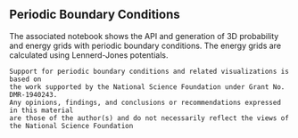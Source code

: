 ## Periodic Boundary Conditions


The associated notebook shows the API and generation of 3D  probability and energy grids with periodic boundary conditions. The energy grids are calculated using Lennerd-Jones potentials. 


```
Support for periodic boundary conditions and related visualizations is based on
the work supported by the National Science Foundation under Grant No. DMR-1940243.
Any opinions, findings, and conclusions or recommendations expressed in this material
are those of the author(s) and do not necessarily reflect the views of the National Science Foundation
```
